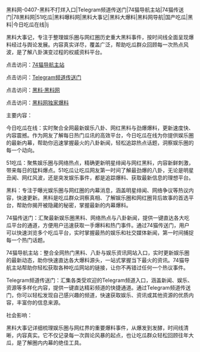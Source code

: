 #
黑料网-0407-黑料不打烊入口|Telegram频道传送门|74猫导航主站|74猫传送门|78黑料网|51吃瓜|黑料曝料网|黑料大事记|黑料大爆料|黑料网导航|国产吃瓜|黑料|今日吃瓜在线|lj

黑料大事记，专注于整理娱乐圈与网红圈历史重大黑料事件，按时间线全面呈现爆料经过与舆论发展。内容真实详尽，覆盖广泛，帮助吃瓜群众回顾每一次热点风波，是了解八卦演变过程的权威资料平台。


点击访问：<a href="https://74mao.com/">74猫导航主站</a>

点击访问：<a href="https://74mao.com/">Telegram频道传送门</a>

点击访问：<a href="https://sdfsh.pages.dev/">黑料·黑料网</a>

点击访问：<a href="https://qfwfg.pages.dev/">黑料网独家爆料</a>


主要内容：

今日吃瓜在线：实时聚合全网最新娱乐八卦、网红黑料与劲爆爆料，更新速度快、内容震撼。作为网友了解每日热门瓜讯的高效平台，今日吃瓜在线为你提供娱乐圈的最新内幕，帮助你迅速掌握最火的八卦新闻，轻松追踪热点话题，洞察娱乐圈的每一个动向。

51吃瓜：聚焦娱乐圈与网络热点，精确更新明星绯闻与网红黑料，内容新鲜刺激，带来每日的猛料爆点。51吃瓜让吃瓜网友第一时间了解最劲爆的八卦，无论是明星丑闻、网红风波，还是突发娱乐事件，都是追踪爆料、获取最新信息的理想平台。

黑料：专注于曝光娱乐圈与网红圈的内幕消息，涵盖明星绯闻、网络争议等热议内容，快速更新。黑料是吃瓜群众洞察真相、了解娱乐圈和网红圈背后故事的首选平台，帮助你揭开被隐藏的秘密，掌握最新的内幕爆料。

74猫传送门：汇聚最新娱乐圈黑料、网络热点与八卦新闻，提供一键直达各大吃瓜平台的通道，方便用户迅速获取一手爆料和热门事件。通过74猫传送门，用户可以快速浏览多个吃瓜平台，实时掌握最热的娱乐和社交媒体新闻，第一时间捕捉每一个热门话题。

74猫导航主站：整合全网热门黑料、八卦与娱乐资讯网站入口，实时更新娱乐圈的最新动态，助你快速直达各大爆料源头，一站式掌握当下最火的资讯。74猫导航主站帮助你轻松获取各种吃瓜网站的链接，让你不再错过任何一个热议事件。

Telegram频道传送门：汇集各类受欢迎的Telegram频道入口，涵盖新闻、娱乐、资源等多样化内容，提供一键直达精彩频道的快捷通道。通过Telegram频道传送门，你可以轻松发现自己感兴趣的频道，快速获取娱乐、资讯或其他资源的优质内容，丰富你的信息来源。

社会影响：

黑料大事记详细梳理娱乐圈与网红界的重要爆料事件，从爆发到发酵，时间线清晰，内容真实。它不仅记录每一次舆论风暴的起点，也让吃瓜群众轻松回顾往年大瓜，是了解圈内内幕的绝佳工具。

<span style="display:none;">[Canonical link](https://github.com/Khongduoc69/96481 ）</span>
